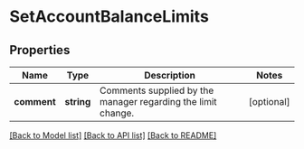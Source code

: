 # SetAccountBalanceLimits

## Properties
Name | Type | Description | Notes
------------ | ------------- | ------------- | -------------
**comment** | **string** | Comments supplied by the manager regarding  the limit change. | [optional] 

[[Back to Model list]](../../README.md#documentation-for-models) [[Back to API list]](../../README.md#documentation-for-api-endpoints) [[Back to README]](../../README.md)

